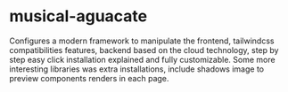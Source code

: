 # musical-aguacate
Configures a modern framework to manipulate the frontend, tailwindcss compatibilities features, backend based on the cloud technology, step by step easy click installation explained and fully customizable. Some more interesting libraries was extra installations, include shadows image to preview components renders in each page. 
